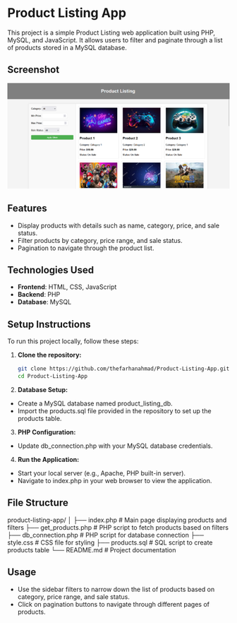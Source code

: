 # Product Listing App

This project is a simple Product Listing web application built using PHP, MySQL, and JavaScript. It allows users to filter and paginate through a list of products stored in a MySQL database.

## Screenshot

![Website Screenshot](website-screenshot.png)

## Features

- Display products with details such as name, category, price, and sale status.
- Filter products by category, price range, and sale status.
- Pagination to navigate through the product list.

## Technologies Used

- **Frontend**: HTML, CSS, JavaScript
- **Backend**: PHP
- **Database**: MySQL

## Setup Instructions

To run this project locally, follow these steps:

1. **Clone the repository:**

   ```bash
   git clone https://github.com/thefarhanahmad/Product-Listing-App.git
   cd Product-Listing-App
   ```

2. **Database Setup:**

- Create a MySQL database named product_listing_db.
- Import the products.sql file provided in the repository to set up the products table.

3. **PHP Configuration:**

- Update db_connection.php with your MySQL database credentials.

4. **Run the Application:**

- Start your local server (e.g., Apache, PHP built-in server).
- Navigate to index.php in your web browser to view the application.

## File Structure

product-listing-app/
│
├── index.php # Main page displaying products and filters
├── get_products.php # PHP script to fetch products based on filters
├── db_connection.php # PHP script for database connection
├── style.css # CSS file for styling
├── products.sql # SQL script to create products table
└── README.md # Project documentation

## Usage

- Use the sidebar filters to narrow down the list of products based on category, price range, and sale status.
- Click on pagination buttons to navigate through different pages of products.
